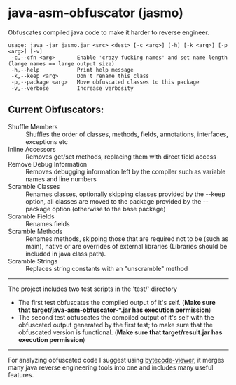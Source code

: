# java-asm-obfuscator (jasmo)
Obfuscates compiled java code to make it harder to reverse engineer.

```text
usage: java -jar jasmo.jar <src> <dest> [-c <arg>] [-h] [-k <arg>] [-p <arg>] [-v]
 -c,--cfn <arg>       Enable 'crazy fucking names' and set name length (large names == large output size)
 -h,--help            Print help message
 -k,--keep <arg>      Don't rename this class
 -p,--package <arg>   Move obfuscated classes to this package
 -v,--verbose         Increase verbosity
```
 
Current Obfuscators:
-

<dl>
    <dt>Shuffle Members<br></dt>
    <dd>Shuffles the order of classes, methods, fields, annotations, interfaces, exceptions etc</dd>
    <dt>Inline Accessors<br></dt>
    <dd>Removes get/set methods, replacing them with direct field access</dd>
    <dt>Remove Debug Information</dt>
    <dd>Removes debugging information left by the compiler such as variable names and line numbers</dd>
    <dt>Scramble Classes</dt>
    <dd>Renames classes, optionally skipping classes provided by the --keep option, all classes are moved to the package provided by the --package option (otherwise to the base package)</dd>
    <dt>Scramble Fields</dt>
    <dd>Renames fields</dd>
    <dt>Scramble Methods</dt>
    <dd>Renames methods, skipping those that are required not to be (such as main), native or are overrides of external libraries (Libraries should be included in java class path).</dd>
    <dt>Scramble Strings</dt>
    <dd>Replaces string constants with an "unscramble" method</dd>
</dl>

***

The project includes two test scripts in the 'test/' directory
* The first test obfuscates the compiled output of it's self. (<b>Make sure that target/java-asm-obfuscator-*.jar has execution permission</b>)
* The second test obfuscates the compiled output of it's self with the obfuscated output generated by the first test; to make sure that the obfuscated version is functional. (<b>Make sure that target/result.jar has execution permission</b>)

***

For analyzing obfuscated code I suggest using [bytecode-viewer](https://github.com/Konloch/bytecode-viewer), it merges many java reverse engineering tools into one and includes many useful features.
